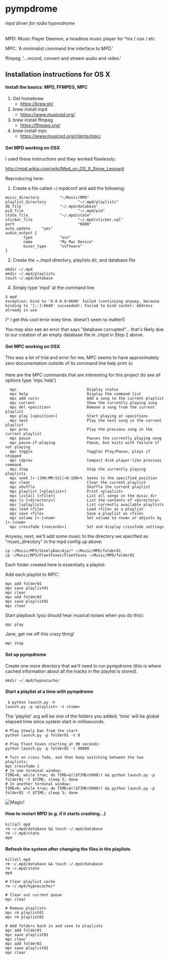 # pympdrome

###### mpd driver for radio hypnodrome

MPD:  Music Player Daemon, a headless music player for *nix / osx / etc

MPC: 'A minimalist command line interface to MPD.'

ffmpeg:  '...record, convert and stream audio and video.'



## Installation instructions for OS X

#### Install the basics: MPD, FFMPEG, MPC

1. Get homebrew
	* https://brew.sh/
2. brew install mpd
	* https://www.musicpd.org/
3. brew install ffmpeg
	* https://ffmpeg.org/
4. brew install mpc
	* https://www.musicpd.org/clients/mpc/

#### Get MPD working on OSX

I used these instructions and they worked flawlessly:

http://mpd.wikia.com/wiki/Mpd_on_OS_X_Snow_Leopard

Reproducing here:

1. Create a file called ~/.mpdconf and add the following:
```
music_directory         "~/Music/MPD"
playlist_directory              "~/.mpd/playlists"
db_file                 "~/.mpd/database"
pid_file                        "~/.mpd/pid"
state_file              "~/.mpd/state"
sticker_file                    "~/.mpd/sticker.sql"
port                            "6600"
auto_update     "yes"
audio_output {
        type            "osx"
        name            "My Mac Device"
        mixer_type      "software"
}
```

2. Create the ~./mpd directory, playlists dir, and database file
```
mkdir ~/.mpd
mkdir ~/.mpd/playlists
touch ~/.mpd/database
```

4. Simply type 'mpd' at the command line

```
$ mpd
exception: bind to '0.0.0.0:6600' failed (continuing anyway, because binding to '[::]:6600' succeeded): Failed to bind socket: Address already in use
```

(^ I get this cool error evey time.  doesn't seem to matter!)

You may also see an error that says "database corrupted"... that's likely due to our creation of an empty database file in ./mpd in Step 2 above.

#### Get MPC working on OSX

This was a lot of trial and error for me; MPC seems to have approximately zero documentation outside of its command line help print :+1:

Here are the MPC commands that are interesting for this project (to see all options type 'mpc help')

```
  mpc                               Display status
  mpc help                          Display the command list
  mpc add <uri>                     Add a song to the current playlist
  mpc current                       Show the currently playing song
  mpc del <position>                Remove a song from the current playlist
  mpc play [<position>]             Start playing at <position>
  mpc next                          Play the next song in the current playlist
  mpc prev                          Play the previous song in the current playlist
  mpc pause                         Pauses the currently playing song
  mpc pause-if-playing              Pause, but exits with failure if not playing
  mpc toggle                        Toggles Play/Pause, plays if stopped
  mpc cdprev                        Compact disk player-like previous command
  mpc stop                          Stop the currently playing playlists
  mpc seek [+-][HH:MM:SS]|<0-100>%  Seeks to the specified position
  mpc clear                         Clear the current playlist
  mpc shuffle                       Shuffle the current playlist
  mpc playlist [<playlist>]         Print <playlist>
  mpc listall [<file>]              List all songs in the music dir
  mpc ls [<directory>]              List the contents of <directory>
  mpc lsplaylists                   List currently available playlists
  mpc load <file>                   Load <file> as a playlist
  mpc save <file>                   Save a playlist as <file>
  mpc volume [+-]<num>              Set volume to <num> or adjusts by [+-]<num>
  mpc crossfade [<seconds>]         Set and display crossfade settings
```

Anyway, next, we'll add some music to the directory we specified as "music_directory" in the mpd config up above:

```
cp ~/Music/MP3/SteelyDan/Aja/* ~/Music/MPD/folder01
cp ~/Music/MP3/FleetFoxes/FleetFoxes ~/Music/MPD/folder02
```
Each folder created here is essentially a playlist.

Add each playlist to MPC:
```
mpc add folder01
mpc save playlist01
mpc clear
mpc add folder02
mpc save playlist02
mpc clear
```

Start playback (you should hear musical noises when you do this):
```
mpc play
```

Jane, get me off this crazy thing!
```
mpc stop
```

#### Set up pympdrome

Create one more directory that we'll need to run pympdrome (this is where cached information about all the tracks in the playlist is stored).

```
mkdir ~/.mpd/hypnocache/
```

#### Start a playlist at a time with pympdrome

```
 $ python launch.py -h
launch.py -p <playlist> -t <time>
```

The 'playlist' arg will be one of the folders you added; 'time' will be global elapsed time since system start in milliseconds.

```
# Play Steely Dan from the start
python launch.py -p folder01 -t 0
```

```
# Play Fleet Foxes starting at 90 seconds:
python launch.py -p folder02 -t 90000
```

```
# Turn on cross fade, and then keep switching between the two playlists:
mpc crossfade 1
# In one terminal window:
TIME=0; while true; do TIME=$(($TIME+5000)) && python launch.py -p folder01 -t $TIME; sleep 5; done
# In another terminal window:
TIME=0; while true; do TIME=$(($TIME+5000)) && python launch.py -p folder02 -t $TIME; sleep 5; done
```

![Magic!](https://media.giphy.com/media/12NUbkX6p4xOO4/giphy.gif)

#### How to restart MPD (e.g. if it starts crashing...)

```
killall mpd
rm ~/.mpd/database && touch ~/.mpd/database
rm ~/.mpd/state
mpd
```

#### Refresh the system after changing the files in the playlists
```
killall mpd
rm ~/.mpd/database && touch ~/.mpd/database
rm ~/.mpd/state
mpd

# Clear playlist cache
rm ~/.mpd/hypnocache/*

# Clear out current queue
mpc clear

# Remove playlists
mpc rm playlist01
mpc rm playlist02

# Add folders back in and save to playlists
mpc add folder01
mpc save playlist01
mpc clear
mpc add folder02
mpc save playlist02
mpc clear
```
